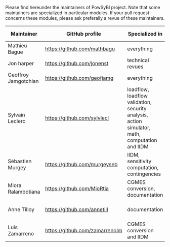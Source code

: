Please find hereunder the maintainers of PowSyBl project. Note that some maintainers are specialized in particular modules. If your pull request concerns these modules, please ask preferally a revue of these maintainers.

Maintainer | GitHub profile |  Specialized in | Understands very well  
--- |- | - | -
Mathieu Bague | https://github.com/mathbagu | everything | everything
Jon harper | https://github.com/jonenst | technical revues | technical revues
Geoffroy Jamgotchian | https://github.com/geofjamg | everything | everything
Sylvain Leclerc | https://github.com/sylvlecl | loadflow, loadflow validation, security analysis, action simulator, math, computation and IIDM | AFS, spring
Sébastien Murgey | https://github.com/murgeyseb | IIDM, sensitivity computation, contingencies | GSE
Miora Ralambotiana | https://github.com/MioRtia | CGMES conversion, documentation | all conversions, tutorials
Anne Tilloy | https://github.com/annetill | documentation | tutorials, Windows aspects
Luis Zamarreno | https://github.com/zamarrenolm | CGMES conversion and IIDM | everything linked to electrotechnics
